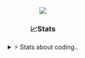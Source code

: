 <div align="center">
  
<p align="center">
  <img src="https://lanyard.cnrad.dev/api/1018290650602553364" />
</p>

### 📈Stats
<details>
    <summary> ⚡ Stats about coding.. </> </summary>
    <br/>

<!--START_SECTION:waka-->
![Code Time](http://img.shields.io/badge/Code%20Time-29%20hrs%2049%20mins-blue)

![Profile Views](http://img.shields.io/badge/Profile%20Views-14-blue)

**🐱 My GitHub Data** 

> 📦 857.6 kB Used in GitHub's Storage 
 > 
> 🏆 107 Contributions in the Year 2024
 > 
> 💼 Opted to Hire
 > 
> 📜 5 Public Repositories 
 > 
> 🔑 15 Private Repositories 
 > 
**I'm an Early 🐤** 

```text
🌞 Morning                34 commits          ██░░░░░░░░░░░░░░░░░░░░░░░   08.06 % 
🌆 Daytime                179 commits         ███████████░░░░░░░░░░░░░░   42.42 % 
🌃 Evening                168 commits         ██████████░░░░░░░░░░░░░░░   39.81 % 
🌙 Night                  41 commits          ██░░░░░░░░░░░░░░░░░░░░░░░   09.72 % 
```
📅 **I'm Most Productive on Sunday** 

```text
Monday                   21 commits          █░░░░░░░░░░░░░░░░░░░░░░░░   04.98 % 
Tuesday                  45 commits          ███░░░░░░░░░░░░░░░░░░░░░░   10.66 % 
Wednesday                72 commits          ████░░░░░░░░░░░░░░░░░░░░░   17.06 % 
Thursday                 67 commits          ████░░░░░░░░░░░░░░░░░░░░░   15.88 % 
Friday                   51 commits          ███░░░░░░░░░░░░░░░░░░░░░░   12.09 % 
Saturday                 71 commits          ████░░░░░░░░░░░░░░░░░░░░░   16.82 % 
Sunday                   95 commits          ██████░░░░░░░░░░░░░░░░░░░   22.51 % 
```


📊 **This Week I Spent My Time On** 

```text
🕑︎ Time Zone: Europe/Berlin

💬 Programming Languages: 
No Activity Tracked This Week

🔥 Editors: 
No Activity Tracked This Week

🐱‍💻 Projects: 
No Activity Tracked This Week

💻 Operating System: 
No Activity Tracked This Week
```

**I Mostly Code in JavaScript** 

```text
JavaScript               8 repos             ██████████░░░░░░░░░░░░░░░   40.00 % 
Lua                      3 repos             ████░░░░░░░░░░░░░░░░░░░░░   15.00 % 
Python                   3 repos             ████░░░░░░░░░░░░░░░░░░░░░   15.00 % 
Makefile                 1 repo              █░░░░░░░░░░░░░░░░░░░░░░░░   05.00 % 
HTML                     1 repo              █░░░░░░░░░░░░░░░░░░░░░░░░   05.00 % 
```




 Last Updated on 11/08/2024 15:38:13 UTC
<!--END_SECTION:waka-->
</details>
